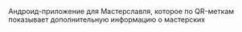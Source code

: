 Андроид-приложение для Мастерславля, которое по QR-меткам показывает дополнительную информацию о мастерских
